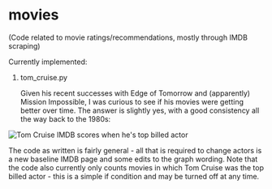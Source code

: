# movies
(Code related to movie ratings/recommendations, mostly through IMDB scraping)

Currently implemented:
1. tom_cruise.py

   Given his recent successes with Edge of Tomorrow and (apparently) Mission Impossible, I was curious to see if his movies were getting better over time. The answer is slightly yes, with a good consistency all the way back to the 1980s:

![Tom Cruise IMDB scores when he's top billed actor](https://i.imgur.com/0aCN8nw.png)

The code as written is fairly general - all that is required to change actors is a new baseline IMDB page and some edits to the graph wording. Note that the code also currently only counts movies in which Tom Cruise was the top billed actor - this is a simple if condition and may be turned off at any time.

